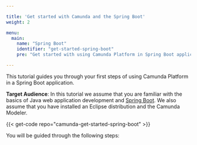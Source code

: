 ```yaml
---

title: 'Get started with Camunda and the Spring Boot'
weight: 2

menu:
  main:
    name: "Spring Boot"
    identifier: "get-started-spring-boot"
    pre: "Get started with using Camunda Platform in Spring Boot application."

---
```


This tutorial guides you through your first steps of using Camunda Platform in a Spring Boot application.

**Target Audience**:
In this tutorial we assume that you are familiar with the basics of Java web application development and [Spring Boot](https://projects.spring.io/spring-boot/).
We also assume that you have installed an Eclipse distribution and the Camunda Modeler.

{{< get-code repo="camunda-get-started-spring-boot" >}}

You will be guided through the following steps:
